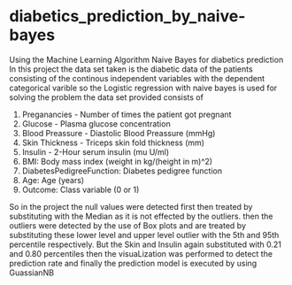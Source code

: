 # diabetics_prediction_by_naive-bayes
Using the Machine Learning Algorithm Naive Bayes for diabetics prediction 
In this project the data set taken is the diabetic data of the patients consisting of the continous independent variables with the dependent categorical varible 
so the Logistic regression with naive bayes is used for solving the problem
the data set provided consists of 
1. Preganancies - Number of times the patient got pregnant 
2. Glucose - Plasma glucose concentration 
3. Blood Preassure - Diastolic Blood Preassure (mmHg)
4. Skin Thickness - Triceps skin fold thickness (mm)
5. Insulin - 2-Hour serum insulin (mu U/ml)
6. BMI: Body mass index (weight in kg/(height in m)^2)
7. DiabetesPedigreeFunction: Diabetes pedigree function
8. Age: Age (years)
9. Outcome: Class variable (0 or 1)

So in the project the null values were detected first then treated by substituting with the Median as it is not effected by the outliers. then the outliers were detected by the use of Box plots and are treated by substituting these lower level and upper level outlier with the 5th and 95th percentile respectively. But the Skin and Insulin again substituted with 0.21 and 0.80 percentiles then the visuaLization was performed to detect the prediction rate and finally the prediction model is executed by using GuassianNB 
